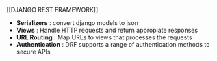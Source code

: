 [[DJANGO REST FRAMEWORK]]

- **Serializers** : convert django models to json
- **Views** : Handle HTTP requests and return appropiate responses
- **URL Routing** : Map URLs to views that processes the requests
- **Authentication** : DRF supports a range of authentication methods to secure APIs
